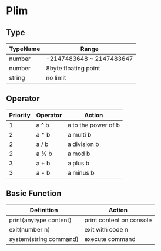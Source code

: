 # Plim

## Type
| TypeName | Range                    |
|----------|--------------------------|
| number   | -2147483648 ~ 2147483647 |
| number   | 8byte floating point     |
| string   | no limit                 |

## Operator

| Priority | Operator | Action              |
|----------|----------|---------------------|
| 1        | a ^ b    | a to the power of b |
| 2        | a * b    | a multi b           |
| 2        | a / b    | a division b        |
| 2        | a % b    | a mod b             |
| 3        | a + b    | a plus b            |
| 3        | a - b    | a minus b           |

## Basic Function

| Definition                 | Action                    |
|----------------------------|---------------------------|
| print(anytype content)     | print content on console  |
| exit(number n)             | exit with code n          |
| system(string command)     | execute command           |